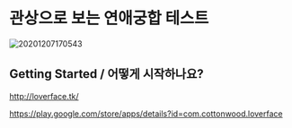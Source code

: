 # 관상으로 보는 연애궁합 테스트

![20201207170543](https://user-images.githubusercontent.com/79053495/107883502-baebde00-6f32-11eb-9076-2dbef7abfbde.png)


## Getting Started / 어떻게 시작하나요?

http://loverface.tk/

https://play.google.com/store/apps/details?id=com.cottonwood.loverface